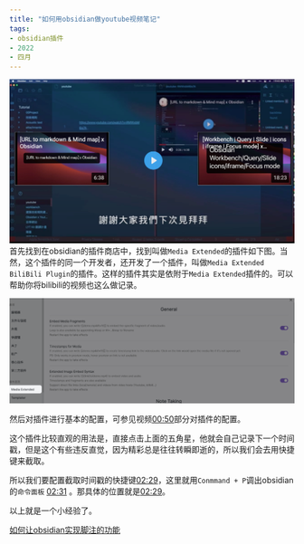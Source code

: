 ```yaml
---
title: "如何用obsidian做youtube视频笔记"
tags:
- obsidian插件
- 2022
- 四月
---
```

![网站博主的视频截图](notes/images/Pasted%20image%2020220415221626.png)
首先找到在obsidian的插件商店中，找到叫做`Media Extended`的插件如下图。当然，这个插件的同一个开发者，还开发了一个插件，叫做`Media Extended BiliBili Plugin`的插件。这样的插件其实是依附于`Media Extended`插件的。可以帮助你将bilibili的视频也这么做记录。

![插件商店图片](notes/images/Pasted%20image%2020220415220424.png)

然后对插件进行基本的配置，可参见视频[00:50](https://www.youtube.com/watch?v=YQA8OKwATHI#t=50.65042018882752)部分对插件的配置。

这个插件比较直观的用法是，直接点击上面的五角星，他就会自己记录下一个时间戳，但是这个有些违反直觉，因为精彩总是往往转瞬即逝的，所以我们会去用快捷键来截取。

所以我们要配置截取时间戳的快捷键[02:29](https://www.youtube.com/watch?v=YQA8OKwATHI#t=149.54828115449524)，这里就用`Conmmand + P`调出obsidian的`命令面板` 
[02:31](https://www.youtube.com/watch?v=YQA8OKwATHI#t=151.495219)
。那具体的位置就是[02:29](https://www.youtube.com/watch?v=YQA8OKwATHI#t=149.54828115449524)。

以上就是一个小经验了。

[如何让obsidian实现脚注的功能](notes/technic/如何让obsidian实现脚注的功能.md)